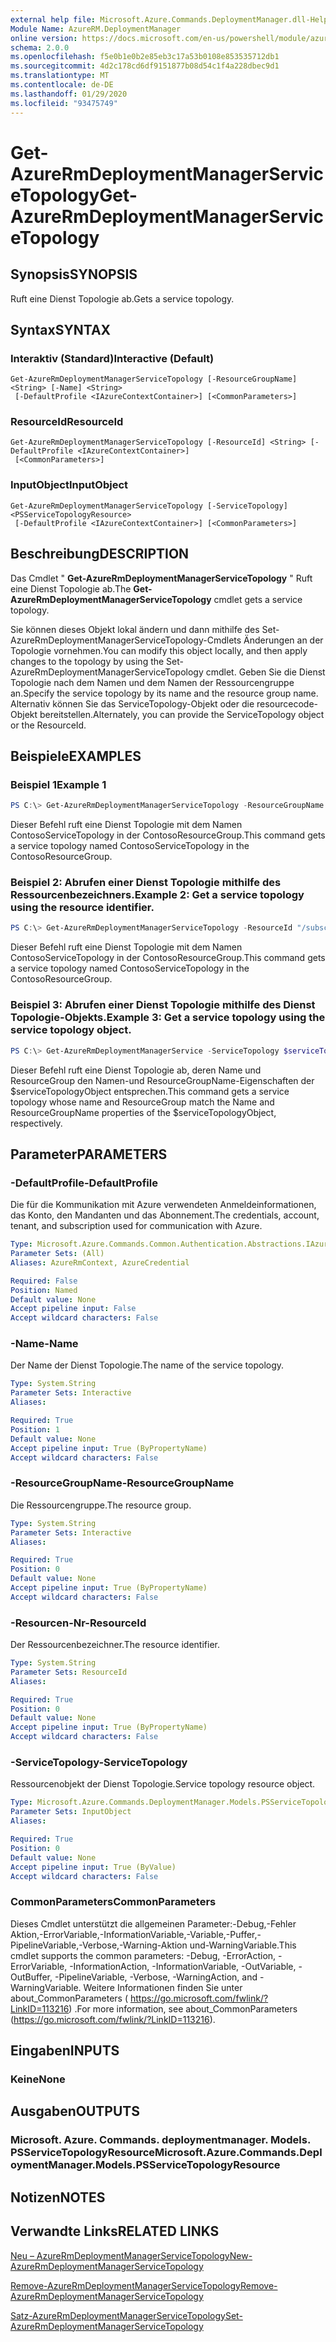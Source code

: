 ```yaml
---
external help file: Microsoft.Azure.Commands.DeploymentManager.dll-Help.xml
Module Name: AzureRM.DeploymentManager
online version: https://docs.microsoft.com/en-us/powershell/module/azurerm.deploymentmanager/get-azurermdeploymentmanagerservicetopology
schema: 2.0.0
ms.openlocfilehash: f5e0b1e0b2e85eb3c17a53b0108e853535712db1
ms.sourcegitcommit: 4d2c178cd6df9151877b08d54c1f4a228dbec9d1
ms.translationtype: MT
ms.contentlocale: de-DE
ms.lasthandoff: 01/29/2020
ms.locfileid: "93475749"
---
```

# <span data-ttu-id="2ffda-101">Get-AzureRmDeploymentManagerServiceTopology</span><span class="sxs-lookup"><span data-stu-id="2ffda-101">Get-AzureRmDeploymentManagerServiceTopology</span></span>

## <span data-ttu-id="2ffda-102">Synopsis</span><span class="sxs-lookup"><span data-stu-id="2ffda-102">SYNOPSIS</span></span>
<span data-ttu-id="2ffda-103">Ruft eine Dienst Topologie ab.</span><span class="sxs-lookup"><span data-stu-id="2ffda-103">Gets a service topology.</span></span>

## <span data-ttu-id="2ffda-104">Syntax</span><span class="sxs-lookup"><span data-stu-id="2ffda-104">SYNTAX</span></span>

### <span data-ttu-id="2ffda-105">Interaktiv (Standard)</span><span class="sxs-lookup"><span data-stu-id="2ffda-105">Interactive (Default)</span></span>
```
Get-AzureRmDeploymentManagerServiceTopology [-ResourceGroupName] <String> [-Name] <String>
 [-DefaultProfile <IAzureContextContainer>] [<CommonParameters>]
```

### <span data-ttu-id="2ffda-106">ResourceId</span><span class="sxs-lookup"><span data-stu-id="2ffda-106">ResourceId</span></span>
```
Get-AzureRmDeploymentManagerServiceTopology [-ResourceId] <String> [-DefaultProfile <IAzureContextContainer>]
 [<CommonParameters>]
```

### <span data-ttu-id="2ffda-107">InputObject</span><span class="sxs-lookup"><span data-stu-id="2ffda-107">InputObject</span></span>
```
Get-AzureRmDeploymentManagerServiceTopology [-ServiceTopology] <PSServiceTopologyResource>
 [-DefaultProfile <IAzureContextContainer>] [<CommonParameters>]
```

## <span data-ttu-id="2ffda-108">Beschreibung</span><span class="sxs-lookup"><span data-stu-id="2ffda-108">DESCRIPTION</span></span>
<span data-ttu-id="2ffda-109">Das Cmdlet " **Get-AzureRmDeploymentManagerServiceTopology** " Ruft eine Dienst Topologie ab.</span><span class="sxs-lookup"><span data-stu-id="2ffda-109">The **Get-AzureRmDeploymentManagerServiceTopology** cmdlet gets a service topology.</span></span>

<span data-ttu-id="2ffda-110">Sie können dieses Objekt lokal ändern und dann mithilfe des Set-AzureRmDeploymentManagerServiceTopology-Cmdlets Änderungen an der Topologie vornehmen.</span><span class="sxs-lookup"><span data-stu-id="2ffda-110">You can modify this object locally, and then apply changes to the topology by using the Set-AzureRmDeploymentManagerServiceTopology cmdlet.</span></span>
<span data-ttu-id="2ffda-111">Geben Sie die Dienst Topologie nach dem Namen und dem Namen der Ressourcengruppe an.</span><span class="sxs-lookup"><span data-stu-id="2ffda-111">Specify the service topology by its name and the resource group name.</span></span> <span data-ttu-id="2ffda-112">Alternativ können Sie das ServiceTopology-Objekt oder die resourcecode-Objekt bereitstellen.</span><span class="sxs-lookup"><span data-stu-id="2ffda-112">Alternately, you can provide the ServiceTopology object or the ResourceId.</span></span>

## <span data-ttu-id="2ffda-113">Beispiele</span><span class="sxs-lookup"><span data-stu-id="2ffda-113">EXAMPLES</span></span>

### <span data-ttu-id="2ffda-114">Beispiel 1</span><span class="sxs-lookup"><span data-stu-id="2ffda-114">Example 1</span></span>
```powershell
PS C:\> Get-AzureRmDeploymentManagerServiceTopology -ResourceGroupName ContosoResourceGroup -Name ContosoServiceTopology
```

<span data-ttu-id="2ffda-115">Dieser Befehl ruft eine Dienst Topologie mit dem Namen ContosoServiceTopology in der ContosoResourceGroup.</span><span class="sxs-lookup"><span data-stu-id="2ffda-115">This command gets a service topology named ContosoServiceTopology in the ContosoResourceGroup.</span></span>

### <span data-ttu-id="2ffda-116">Beispiel 2: Abrufen einer Dienst Topologie mithilfe des Ressourcenbezeichners.</span><span class="sxs-lookup"><span data-stu-id="2ffda-116">Example 2: Get a service topology using the resource identifier.</span></span>
```powershell
PS C:\> Get-AzureRmDeploymentManagerServiceTopology -ResourceId "/subscriptions/subscriptionId/resourcegroups/ContosoResourceGroup/providers/Microsoft.DeploymentManager/serviceTopologies/ContosoServiceTopology"
```

<span data-ttu-id="2ffda-117">Dieser Befehl ruft eine Dienst Topologie mit dem Namen ContosoServiceTopology in der ContosoResourceGroup.</span><span class="sxs-lookup"><span data-stu-id="2ffda-117">This command gets a service topology named ContosoServiceTopology in the ContosoResourceGroup.</span></span>

### <span data-ttu-id="2ffda-118">Beispiel 3: Abrufen einer Dienst Topologie mithilfe des Dienst Topologie-Objekts.</span><span class="sxs-lookup"><span data-stu-id="2ffda-118">Example 3: Get a service topology using the service topology object.</span></span>
```powershell
PS C:\> Get-AzureRmDeploymentManagerService -ServiceTopology $serviceTopologyObject
```

<span data-ttu-id="2ffda-119">Dieser Befehl ruft eine Dienst Topologie ab, deren Name und ResourceGroup den Namen-und ResourceGroupName-Eigenschaften der $serviceTopologyObject entsprechen.</span><span class="sxs-lookup"><span data-stu-id="2ffda-119">This command gets a service topology whose name and ResourceGroup match the Name and ResourceGroupName properties of the $serviceTopologyObject, respectively.</span></span>

## <span data-ttu-id="2ffda-120">Parameter</span><span class="sxs-lookup"><span data-stu-id="2ffda-120">PARAMETERS</span></span>

### <span data-ttu-id="2ffda-121">-DefaultProfile</span><span class="sxs-lookup"><span data-stu-id="2ffda-121">-DefaultProfile</span></span>
<span data-ttu-id="2ffda-122">Die für die Kommunikation mit Azure verwendeten Anmeldeinformationen, das Konto, den Mandanten und das Abonnement.</span><span class="sxs-lookup"><span data-stu-id="2ffda-122">The credentials, account, tenant, and subscription used for communication with Azure.</span></span>

```yaml
Type: Microsoft.Azure.Commands.Common.Authentication.Abstractions.IAzureContextContainer
Parameter Sets: (All)
Aliases: AzureRmContext, AzureCredential

Required: False
Position: Named
Default value: None
Accept pipeline input: False
Accept wildcard characters: False
```

### <span data-ttu-id="2ffda-123">-Name</span><span class="sxs-lookup"><span data-stu-id="2ffda-123">-Name</span></span>
<span data-ttu-id="2ffda-124">Der Name der Dienst Topologie.</span><span class="sxs-lookup"><span data-stu-id="2ffda-124">The name of the service topology.</span></span>

```yaml
Type: System.String
Parameter Sets: Interactive
Aliases:

Required: True
Position: 1
Default value: None
Accept pipeline input: True (ByPropertyName)
Accept wildcard characters: False
```

### <span data-ttu-id="2ffda-125">-ResourceGroupName</span><span class="sxs-lookup"><span data-stu-id="2ffda-125">-ResourceGroupName</span></span>
<span data-ttu-id="2ffda-126">Die Ressourcengruppe.</span><span class="sxs-lookup"><span data-stu-id="2ffda-126">The resource group.</span></span>

```yaml
Type: System.String
Parameter Sets: Interactive
Aliases:

Required: True
Position: 0
Default value: None
Accept pipeline input: True (ByPropertyName)
Accept wildcard characters: False
```

### <span data-ttu-id="2ffda-127">-Resourcen-Nr</span><span class="sxs-lookup"><span data-stu-id="2ffda-127">-ResourceId</span></span>
<span data-ttu-id="2ffda-128">Der Ressourcenbezeichner.</span><span class="sxs-lookup"><span data-stu-id="2ffda-128">The resource identifier.</span></span>

```yaml
Type: System.String
Parameter Sets: ResourceId
Aliases:

Required: True
Position: 0
Default value: None
Accept pipeline input: True (ByPropertyName)
Accept wildcard characters: False
```

### <span data-ttu-id="2ffda-129">-ServiceTopology</span><span class="sxs-lookup"><span data-stu-id="2ffda-129">-ServiceTopology</span></span>
<span data-ttu-id="2ffda-130">Ressourcenobjekt der Dienst Topologie.</span><span class="sxs-lookup"><span data-stu-id="2ffda-130">Service topology resource object.</span></span>

```yaml
Type: Microsoft.Azure.Commands.DeploymentManager.Models.PSServiceTopologyResource
Parameter Sets: InputObject
Aliases:

Required: True
Position: 0
Default value: None
Accept pipeline input: True (ByValue)
Accept wildcard characters: False
```

### <span data-ttu-id="2ffda-131">CommonParameters</span><span class="sxs-lookup"><span data-stu-id="2ffda-131">CommonParameters</span></span>
<span data-ttu-id="2ffda-132">Dieses Cmdlet unterstützt die allgemeinen Parameter:-Debug,-Fehler Aktion,-ErrorVariable,-InformationVariable,-Variable,-Puffer,-PipelineVariable,-Verbose,-Warning-Aktion und-WarningVariable.</span><span class="sxs-lookup"><span data-stu-id="2ffda-132">This cmdlet supports the common parameters: -Debug, -ErrorAction, -ErrorVariable, -InformationAction, -InformationVariable, -OutVariable, -OutBuffer, -PipelineVariable, -Verbose, -WarningAction, and -WarningVariable.</span></span> <span data-ttu-id="2ffda-133">Weitere Informationen finden Sie unter about_CommonParameters ( https://go.microsoft.com/fwlink/?LinkID=113216) .</span><span class="sxs-lookup"><span data-stu-id="2ffda-133">For more information, see about_CommonParameters (https://go.microsoft.com/fwlink/?LinkID=113216).</span></span>

## <span data-ttu-id="2ffda-134">Eingaben</span><span class="sxs-lookup"><span data-stu-id="2ffda-134">INPUTS</span></span>

### <span data-ttu-id="2ffda-135">Keine</span><span class="sxs-lookup"><span data-stu-id="2ffda-135">None</span></span>

## <span data-ttu-id="2ffda-136">Ausgaben</span><span class="sxs-lookup"><span data-stu-id="2ffda-136">OUTPUTS</span></span>

### <span data-ttu-id="2ffda-137">Microsoft. Azure. Commands. deploymentmanager. Models. PSServiceTopologyResource</span><span class="sxs-lookup"><span data-stu-id="2ffda-137">Microsoft.Azure.Commands.DeploymentManager.Models.PSServiceTopologyResource</span></span>

## <span data-ttu-id="2ffda-138">Notizen</span><span class="sxs-lookup"><span data-stu-id="2ffda-138">NOTES</span></span>

## <span data-ttu-id="2ffda-139">Verwandte Links</span><span class="sxs-lookup"><span data-stu-id="2ffda-139">RELATED LINKS</span></span>

[<span data-ttu-id="2ffda-140">Neu – AzureRmDeploymentManagerServiceTopology</span><span class="sxs-lookup"><span data-stu-id="2ffda-140">New-AzureRmDeploymentManagerServiceTopology</span></span>](./New-AzureRmDeploymentManagerServiceTopology.md)

[<span data-ttu-id="2ffda-141">Remove-AzureRmDeploymentManagerServiceTopology</span><span class="sxs-lookup"><span data-stu-id="2ffda-141">Remove-AzureRmDeploymentManagerServiceTopology</span></span>](./Remove-AzureRmDeploymentManagerServiceTopology.md)

[<span data-ttu-id="2ffda-142">Satz-AzureRmDeploymentManagerServiceTopology</span><span class="sxs-lookup"><span data-stu-id="2ffda-142">Set-AzureRmDeploymentManagerServiceTopology</span></span>](./Set-AzureRmDeploymentManagerServiceTopology.md)